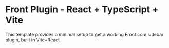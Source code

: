 # Front Plugin - React + TypeScript + Vite

This template provides a minimal setup to get a working Front.com sidebar plugin, built in Vite+React
